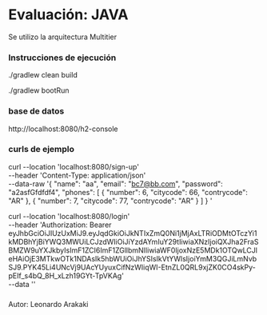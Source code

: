 
# Evaluación: JAVA

Se utilizo la arquitectura Multitier

### Instrucciones de ejecución

./gradlew clean build

./gradlew bootRun

### base de datos
http://localhost:8080/h2-console

### curls de ejemplo

curl --location 'localhost:8080/sign-up' \
--header 'Content-Type: application/json' \
--data-raw '{
"name": "aa",
"email": "bc7@bb.com",
"password": "a2asfGfdfdf4",
"phones": [
{
"number": 6,
"citycode": 66,
"contrycode": "AR"
},
{
"number": 7,
"citycode": 77,
"contrycode": "AR"
}
]
}
'

curl --location 'localhost:8080/login' \
--header 'Authorization: Bearer eyJhbGciOiJIUzUxMiJ9.eyJqdGkiOiJkNTIxZmQ0Ni1jMjAxLTRiODMtOTczYi1kMDBhYjBiYWQ3MWUiLCJzdWIiOiJiYzdAYmIuY29tIiwiaXNzIjoiQXJha2FraSBMZW9uYXJkbyIsImF1ZCI6ImF1ZGllbmNlIiwiaWF0IjoxNzE5MDk1OTQwLCJleHAiOjE3MTkwOTk1NDAsIk5hbWUiOiJhYSIsIkVtYWlsIjoiYmM3QGJiLmNvbSJ9.PYK45Li4UNcVj9UAcYUyuxCifNzWIiqWI-EtnZL0QRL9xjZK0CO4skPy-pEIf_s4bQ_8H_xLzh19GYt-TpVKAg' \
--data ''

### 
Autor: Leonardo Arakaki